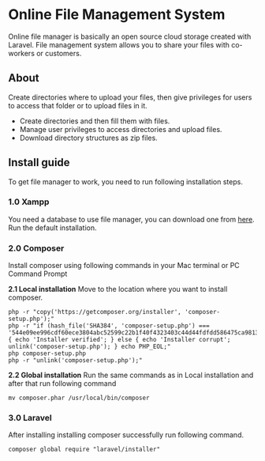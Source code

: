 # Online File Management System
Online file manager is basically an open source cloud storage created with Laravel. File management system allows you to share your files with co-workers or customers.

## About
 Create directories where to upload your files, then give privileges for users to access that folder or to upload files in it.

- Create directories and then fill them with files.
- Manage user privileges to access directories and upload files.
- Download directory structures as zip files.

## Install guide

To get file manager to work, you need to run following installation steps.

### 1.0 Xampp
You need a database to use file manager, you can download one from [here](https://www.apachefriends.org/index.html).
Run the default installation.

### 2.0 Composer
Install composer using following commands in your Mac terminal or PC Command Prompt

**2.1 Local installation**
Move to the location where you want to install composer.
```
php -r "copy('https://getcomposer.org/installer', 'composer-setup.php');"
php -r "if (hash_file('SHA384', 'composer-setup.php') === '544e09ee996cdf60ece3804abc52599c22b1f40f4323403c44d44fdfdd586475ca9813a858088ffbc1f233e9b180f061') { echo 'Installer verified'; } else { echo 'Installer corrupt'; unlink('composer-setup.php'); } echo PHP_EOL;"
php composer-setup.php
php -r "unlink('composer-setup.php');"
```
**2.2 Global installation**
Run the same commands as in Local installation and after that run following command
```
mv composer.phar /usr/local/bin/composer
```

### 3.0 Laravel
After installing installing composer successfully run following command.
```
composer global require "laravel/installer"
```
